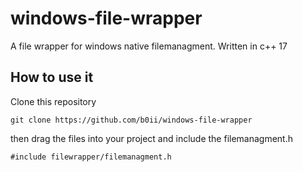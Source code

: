 # windows-file-wrapper
A file wrapper for windows native filemanagment. Written in c++ 17

## How to use it
Clone this repository

`git clone https://github.com/b0ii/windows-file-wrapper`

then drag the files into your project and include the filemanagment.h

`#include filewrapper/filemanagment.h`
